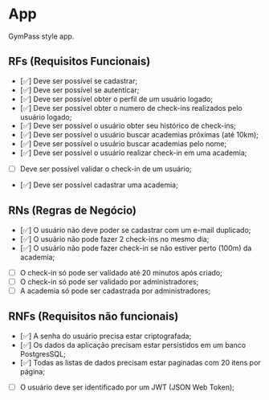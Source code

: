 # App

GymPass style app.

## RFs (Requisitos Funcionais)
- [✅] Deve ser possível se cadastrar;
- [✅] Deve ser possível se autenticar;
- [✅] Deve ser possível obter o perfil de um usuário logado;
- [✅] Deve ser possível obter o numero de check-ins realizados pelo usuário logado;
- [✅] Deve ser possível o usuário obter seu histórico de check-ins;
- [✅] Deve ser possível o usuário buscar academias próximas (até 10km);
- [✅] Deve ser possível o usuário buscar academias pelo nome;
- [✅] Deve ser possível o usuário realizar check-in em uma academia;
- [ ] Deve ser possível validar o check-in de um usuário;
- [✅] Deve ser possível cadastrar uma academia;

## RNs (Regras de Negócio)
- [✅] O usuário não deve poder se cadastrar com um e-mail duplicado;
- [✅] O usuário não pode fazer 2 check-ins no mesmo dia;
- [✅] O usuário não pode fazer check-in se não estiver perto (100m) da academia;
- [ ] O check-in só pode ser validado até 20 minutos após criado;
- [ ] O check-in só pode ser validado por administradores;
- [ ] A academia só pode ser cadastrada por administradores;

## RNFs (Requisitos não funcionais)
- [✅] A senha do usuário precisa estar criptografada;
- [✅] Os dados da aplicação precisam estar persistidos em um banco PostgresSQL;
- [✅] Todas as listas de dados precisam estar paginadas com 20 itens por página;
- [ ] O usuário deve ser identificado por um JWT (JSON Web Token);